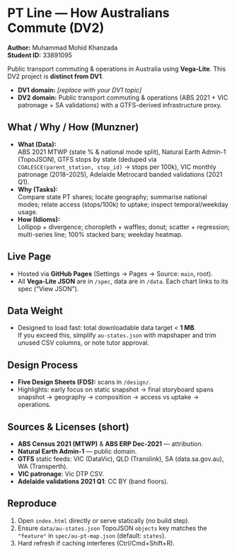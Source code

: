 # PT Line — How Australians Commute (DV2)

**Author:** Muhammad Mohid Khanzada  
**Student ID:** 33891095

Public transport commuting & operations in Australia using **Vega-Lite**. This DV2 project is **distinct from DV1**.

- **DV1 domain:** _[replace with your DV1 topic]_  
- **DV2 domain:** Public transport commuting & operations (ABS 2021 + VIC patronage + SA validations) with a GTFS-derived infrastructure proxy.

## What / Why / How (Munzner)

- **What (Data):**  
  ABS 2021 MTWP (state % & national mode split), Natural Earth Admin-1 (TopoJSON), GTFS stops by state (deduped via `COALESCE(parent_station, stop_id)` → stops per 100k), VIC monthly patronage (2018–2025), Adelaide Metrocard banded validations (2021 Q1).  
- **Why (Tasks):**  
  Compare state PT shares; locate geography; summarise national modes; relate access (stops/100k) to uptake; inspect temporal/weekday usage.  
- **How (Idioms):**  
  Lollipop + divergence; choropleth + waffles; donut; scatter + regression; multi-series line; 100% stacked bars; weekday heatmap.

## Live Page

- Hosted via **GitHub Pages** (Settings → Pages → Source: `main`, root).  
- All **Vega-Lite JSON** are in `/spec`, data are in `/data`. Each chart links to its spec (“View JSON”).

## Data Weight

- Designed to load fast: total downloadable data target < **1 MB**.  
  If you exceed this, simplify `au-states.json` with mapshaper and trim unused CSV columns, or note tutor approval.

## Design Process

- **Five Design Sheets (FDS):** scans in `/design/`.  
- Highlights: early focus on static snapshot → final storyboard spans snapshot → geography → composition → access vs uptake → operations.

## Sources & Licenses (short)

- **ABS Census 2021 (MTWP)** & **ABS ERP Dec-2021** — attribution.  
- **Natural Earth Admin-1** — public domain.  
- **GTFS** static feeds: VIC (DataVic), QLD (Translink), SA (data.sa.gov.au), WA (Transperth).  
- **VIC patronage**: Vic DTP CSV.  
- **Adelaide validations 2021 Q1**: CC BY (band floors).

## Reproduce

1. Open `index.html` directly or serve statically (no build step).  
2. Ensure `data/au-states.json` TopoJSON `objects` key matches the `"feature"` in `spec/au-pt-map.json` (default: `states`).  
3. Hard refresh if caching interferes (Ctrl/Cmd+Shift+R).

